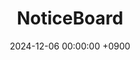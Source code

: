 ---
layout: post
title:  "NoticeBoard"
permalink: /noticeboard/
img: NoticeBoard-thumbNail.png
date: 2024-12-06 00:00:00 +0900
description: (반응형 프로그래밍 공부용) 게시판 사이트
---